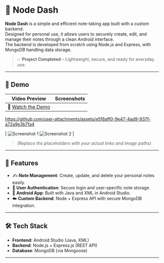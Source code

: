 # 📝 Node Dash

**Node Dash** is a simple and efficient note-taking app built with a custom backend.  
Designed for personal use, it allows users to securely create, edit, and manage their notes through a clean Android interface.  
The backend is developed from scratch using Node.js and Express, with MongoDB handling data storage.

> ✅ **Project Completed** – Lightweight, secure, and ready for everyday use.

---

## 📸 Demo

| Video Preview | Screenshots |
|---------------|-------------|
| 🎥 [Watch the Demo](#)  

https://github.com/user-attachments/assets/e5f8aff0-9e47-4ad9-937f-a72a9e3b7fa4

 | ![Screenshot 1](path/to/image1.png) ![Screenshot 2](path/to/image2.png) |

> *(Replace the placeholders with your actual links and image paths)*

---

## 🚀 Features

- ✍️ **Note Management**: Create, update, and delete your personal notes easily.
- 🔐 **User Authentication**: Secure login and user-specific note storage.
- 📱 **Android App**: Built with Java and XML in Android Studio.
- ☁️ **Custom Backend**: Node + Express API with secure MongoDB integration.

---

## 🛠️ Tech Stack

- **Frontend**: Android Studio (Java, XML)
- **Backend**: Node.js + Express.js (REST API)
- **Database**: MongoDB (via Mongoose)

---
